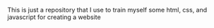 This is just a repository that I use to train myself some html, css, and javascript for creating a website
